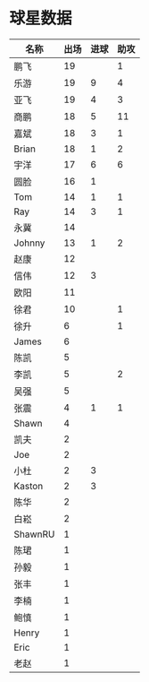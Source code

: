 # 球星数据



| 名称      | 出场 | 进球 | 助攻 |
| ------- | -- | -- | -- |
| 鹏飞      | 19 |    | 1  |
| 乐游      | 19 | 9  | 4  |
| 亚飞      | 19 | 4  | 3  |
| 商鹏      | 18 | 5  | 11 |
| 嘉斌      | 18 | 3  | 1  |
| Brian   | 18 | 1  | 2  |
| 宇洋      | 17 | 6  | 6  |
| 圆脸      | 16 | 1  |    |
| Tom     | 14 | 1  | 1  |
| Ray     | 14 | 3  | 1  |
| 永冀      | 14 |    |    |
| Johnny  | 13 | 1  | 2  |
| 赵康      | 12 |    |    |
| 信伟      | 12 | 3  |    |
| 欧阳      | 11 |    |    |
| 徐君      | 10 |    | 1  |
| 徐升      | 6  |    | 1  |
| James   | 6  |    |    |
| 陈凯      | 5  |    |    |
| 李凯      | 5  |    | 2  |
| 吴强      | 5  |    |    |
| 张震      | 4  | 1  | 1  |
| Shawn   | 4  |    |    |
| 凯夫      | 2  |    |    |
| Joe     | 2  |    |    |
| 小杜      | 2  | 3  |    |
| Kaston  | 2  | 3  |    |
| 陈华      | 2  |    |    |
| 白崧      | 2  |    |    |
| ShawnRU | 1  |    |    |
| 陈珺      | 1  |    |    |
| 孙毅      | 1  |    |    |
| 张丰      | 1  |    |    |
| 李楠      | 1  |    |    |
| 鲍慎      | 1  |    |    |
| Henry   | 1  |    |    |
| Eric    | 1  |    |    |
| 老赵      | 1  |    |    |
